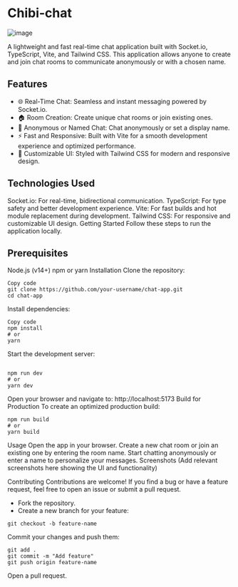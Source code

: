 ﻿# Chibi-chat
 ![image](https://github.com/user-attachments/assets/96912805-146b-4bf3-9ef2-fb8a549ccf8b)

A lightweight and fast real-time chat application built with Socket.io, TypeScript, Vite, and Tailwind CSS. This application allows anyone to create and join chat rooms to communicate anonymously or with a chosen name.

## Features
- 🌐 Real-Time Chat: Seamless and instant messaging powered by Socket.io.
- 🏠 Room Creation: Create unique chat rooms or join existing ones.
- 👤 Anonymous or Named Chat: Chat anonymously or set a display name.
- ⚡ Fast and Responsive: Built with Vite for a smooth development experience and optimized performance.
- 🎨 Customizable UI: Styled with Tailwind CSS for modern and responsive design.
## Technologies Used
Socket.io: For real-time, bidirectional communication.
TypeScript: For type safety and better development experience.
Vite: For fast builds and hot module replacement during development.
Tailwind CSS: For responsive and customizable UI design.
Getting Started
Follow these steps to run the application locally.

## Prerequisites
Node.js (v14+)
npm or yarn
Installation
Clone the repository:

```
Copy code
git clone https://github.com/your-username/chat-app.git
cd chat-app
```
Install dependencies:

```
Copy code
npm install
# or
yarn
```
Start the development server:

```

npm run dev
# or
yarn dev
```
Open your browser and navigate to:
http://localhost:5173
Build for Production
To create an optimized production build:

```
npm run build
# or
yarn build
```

Usage
Open the app in your browser.
Create a new chat room or join an existing one by entering the room name.
Start chatting anonymously or enter a name to personalize your messages.
Screenshots
(Add relevant screenshots here showing the UI and functionality)

Contributing
Contributions are welcome! If you find a bug or have a feature request, feel free to open an issue or submit a pull request.

- Fork the repository.
- Create a new branch for your feature:

```
git checkout -b feature-name
```
Commit your changes and push them:

```
git add .
git commit -m "Add feature"
git push origin feature-name
```
Open a pull request.
